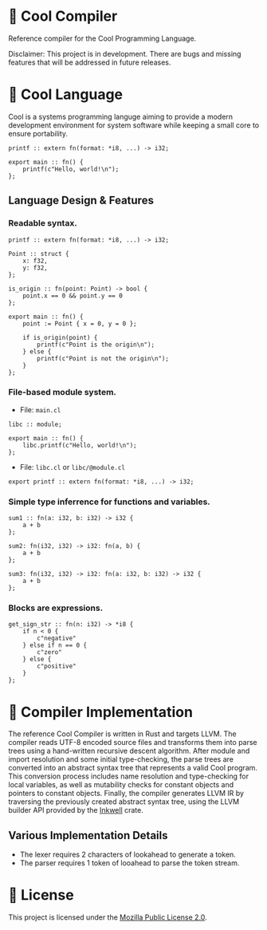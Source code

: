 # 🧊 Cool Compiler

Reference compiler for the Cool Programming Language.

Disclaimer: This project is in development. There are bugs and missing features
that will be addressed in future releases.

# 🧊 Cool Language

Cool is a systems programming languge aiming to provide a modern development
environment for system software while keeping a small core to ensure
portability.

```
printf :: extern fn(format: *i8, ...) -> i32;

export main :: fn() {
    printf(c"Hello, world!\n");
};
```

## Language Design & Features

### Readable syntax.

```
printf :: extern fn(format: *i8, ...) -> i32;

Point :: struct {
    x: f32,
    y: f32,
};

is_origin :: fn(point: Point) -> bool {
    point.x == 0 && point.y == 0
};

export main :: fn() {
    point := Point { x = 0, y = 0 };

    if is_origin(point) {
        printf(c"Point is the origin\n");
    } else {
        printf(c"Point is not the origin\n");
    }
};
```

### File-based module system.

- File: `main.cl`

```
libc :: module;

export main :: fn() {
    libc.printf(c"Hello, world!\n");
};
```

- File: `libc.cl` or `libc/@module.cl`

```
export printf :: extern fn(format: *i8, ...) -> i32;
```

### Simple type inferrence for functions and variables.

```
sum1 :: fn(a: i32, b: i32) -> i32 {
    a + b
};

sum2: fn(i32, i32) -> i32: fn(a, b) {
    a + b
};

sum3: fn(i32, i32) -> i32: fn(a: i32, b: i32) -> i32 {
    a + b
};
```

### Blocks are expressions.

```
get_sign_str :: fn(n: i32) -> *i8 {
    if n < 0 {
        c"negative"
    } else if n == 0 {
        c"zero"
    } else {
        c"positive"
    }
};
```

# 🧊 Compiler Implementation

The reference Cool Compiler is written in Rust and targets LLVM. The compiler
reads UTF-8 encoded source files and transforms them into parse trees using a
hand-written recursive descent algorithm. After module and import resolution and
some initial type-checking, the parse trees are converted into an abstract
syntax tree that represents a valid Cool program. This conversion process
includes name resolution and type-checking for local variables, as well as
mutability checks for constant objects and pointers to constant objects.
Finally, the compiler generates LLVM IR by traversing the previously created
abstract syntax tree, using the LLVM builder API provided by the
[Inkwell](https://crates.io/crates/inkwell) crate.

## Various Implementation Details

- The lexer requires 2 characters of lookahead to generate a token.
- The parser requires 1 token of looahead to parse the token stream.

# 🧊 License

This project is licensed under the [Mozilla Public License 2.0](LICENSE).

